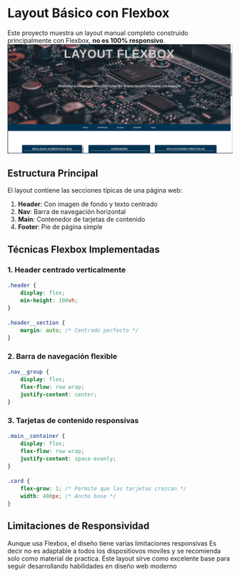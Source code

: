 
# Layout Básico con Flexbox

Este proyecto muestra un layout manual completo construido principalmente con Flexbox, **no es 100% responsivo**.
![preview](layout.png)
## Estructura Principal
El layout contiene las secciones típicas de una página web:
1. **Header**: Con imagen de fondo y texto centrado
2. **Nav**: Barra de navegación horizontal
3. **Main**: Contenedor de tarjetas de contenido
4. **Footer**: Pie de página simple

## Técnicas Flexbox Implementadas

### 1. Header centrado verticalmente
```css
.header {
    display: flex;
    min-height: 100vh;
}

.header__section {
    margin: auto; /* Centrado perfecto */
}
```

### 2. Barra de navegación flexible
```css
.nav__group {
    display: flex;
    flex-flow: row wrap;
    justify-content: center;
}
```

### 3. Tarjetas de contenido responsivas
```css
.main__container {
    display: flex;
    flex-flow: row wrap;
    justify-content: space-evenly;
}

.card {
    flex-grow: 1; /* Permite que las tarjetas crezcan */
    width: 400px; /* Ancho base */
}
```

## Limitaciones de Responsividad
Aunque usa Flexbox, el diseño tiene varias limitaciones responsivas
Es decir no es adaptable a todos los dispositiovos moviles y se recomienda solo como material de practica.
Este layout sirve como excelente base para seguir desarrollando habilidades en diseño web moderno